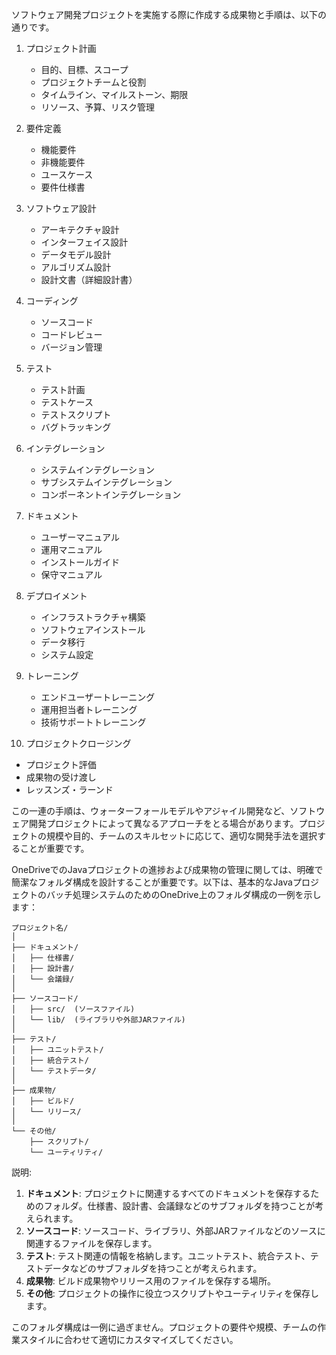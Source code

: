 ソフトウェア開発プロジェクトを実施する際に作成する成果物と手順は、以下の通りです。

1. プロジェクト計画
   - 目的、目標、スコープ
   - プロジェクトチームと役割
   - タイムライン、マイルストーン、期限
   - リソース、予算、リスク管理

2. 要件定義
   - 機能要件
   - 非機能要件
   - ユースケース
   - 要件仕様書

3. ソフトウェア設計
   - アーキテクチャ設計
   - インターフェイス設計
   - データモデル設計
   - アルゴリズム設計
   - 設計文書（詳細設計書）

4. コーディング
   - ソースコード
   - コードレビュー
   - バージョン管理

5. テスト
   - テスト計画
   - テストケース
   - テストスクリプト
   - バグトラッキング

6. インテグレーション
   - システムインテグレーション
   - サブシステムインテグレーション
   - コンポーネントインテグレーション

7. ドキュメント
   - ユーザーマニュアル
   - 運用マニュアル
   - インストールガイド
   - 保守マニュアル

8. デプロイメント
   - インフラストラクチャ構築
   - ソフトウェアインストール
   - データ移行
   - システム設定

9. トレーニング
   - エンドユーザートレーニング
   - 運用担当者トレーニング
   - 技術サポートトレーニング

10. プロジェクトクロージング
   - プロジェクト評価
   - 成果物の受け渡し
   - レッスンズ・ラーンド

この一連の手順は、ウォーターフォールモデルやアジャイル開発など、ソフトウェア開発プロジェクトによって異なるアプローチをとる場合があります。プロジェクトの規模や目的、チームのスキルセットに応じて、適切な開発手法を選択することが重要です。



OneDriveでのJavaプロジェクトの進捗および成果物の管理に関しては、明確で簡潔なフォルダ構成を設計することが重要です。以下は、基本的なJavaプロジェクトのバッチ処理システムのためのOneDrive上のフォルダ構成の一例を示します：

```
プロジェクト名/
│
├── ドキュメント/
│   ├── 仕様書/
│   ├── 設計書/
│   └── 会議録/
│
├── ソースコード/
│   ├── src/  (ソースファイル)
│   └── lib/  (ライブラリや外部JARファイル)
│
├── テスト/
│   ├── ユニットテスト/
│   ├── 統合テスト/
│   └── テストデータ/
│
├── 成果物/
│   ├── ビルド/
│   └── リリース/
│
└── その他/
    ├── スクリプト/
    └── ユーティリティ/
```

説明:

1. **ドキュメント**: プロジェクトに関連するすべてのドキュメントを保存するためのフォルダ。仕様書、設計書、会議録などのサブフォルダを持つことが考えられます。
2. **ソースコード**: ソースコード、ライブラリ、外部JARファイルなどのソースに関連するファイルを保存します。
3. **テスト**: テスト関連の情報を格納します。ユニットテスト、統合テスト、テストデータなどのサブフォルダを持つことが考えられます。
4. **成果物**: ビルド成果物やリリース用のファイルを保存する場所。
5. **その他**: プロジェクトの操作に役立つスクリプトやユーティリティを保存します。

このフォルダ構成は一例に過ぎません。プロジェクトの要件や規模、チームの作業スタイルに合わせて適切にカスタマイズしてください。
